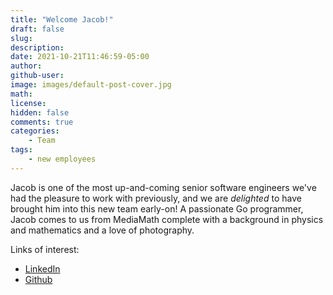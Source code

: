 ```yaml
---
title: "Welcome Jacob!"
draft: false
slug:
description:
date: 2021-10-21T11:46:59-05:00
author:
github-user:
image: images/default-post-cover.jpg
math:
license:
hidden: false
comments: true
categories:
    - Team
tags:
    - new employees
---
```

Jacob is one of the most up-and-coming senior software engineers we've had the pleasure to work with previously, and we are *delighted* to have brought him into this new team early-on! A passionate Go programmer, Jacob comes to us from MediaMath complete with a background in physics and mathematics and a love of photography.

Links of interest:

* [LinkedIn](https://www.linkedin.com/in/jacobtherealdeal/)
* [Github](https://github.com/Jac0bDeal)
